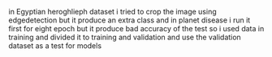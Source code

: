 in Egyptian heroghlieph dataset i tried to crop the image using edgedetection but it produce an extra class
and in planet disease i run it first for eight epoch but it produce  bad accuracy of the test so  i used data in training and divided  it to training and validation and
use the validation dataset as a test for models
